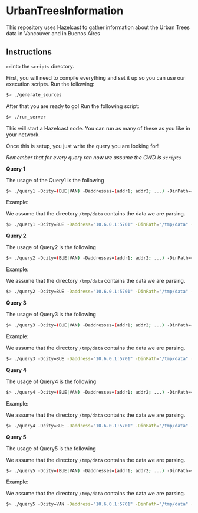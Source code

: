 # UrbanTreesInformation
This repository uses Hazelcast to gather information about the Urban Trees data in Vancouver and in Buenos Aires

## Instructions
`cd`into the `scripts` directory.

First, you will need to compile everything and set it up so you can use our execution
scripts. Run the following:
```bash
$> ./generate_sources
```
After that you are ready to go! Run the following script:
```bash
$> ./run_server
```
This will start a Hazelcast node. You can run as many of these as you like in your
network.

Once this is setup, you just write the query you are looking for!

*Remember that for every query ran now we assume the CWD is `scripts`*

**Query 1**

The usage of the Query1 is the following
```bash
$> ./query1 -Dcity=(BUE|VAN) -Daddresses=(addr1; addr2; ...) -DinPath=<inputPath> -DoutPath=<outPath>
``` 
Example:

We assume that the directory `/tmp/data` contains the data we are parsing.
```bash
$> ./query1 -Dcity=BUE -Daddress="10.6.0.1:5701" -DinPath="/tmp/data" -DoutPath="/tmp/results"
```

**Query 2**

The usage of Query2 is the following

```bash
$> ./query2 -Dcity=(BUE|VAN) -Daddresses=(addr1; addr2; ...) -DinPath=<inputPath> -DoutPath=<outPath> -Dmin=<Integer>
``` 
Example:

We assume that the directory `/tmp/data` contains the data we are parsing.
```bash
$> ./query2 -Dcity=BUE -Daddress="10.6.0.1:5701" -DinPath="/tmp/data" -DoutPath="/tmp/results" -Dmin=100
```

**Query 3**

The usage of Query3 is the following
```bash
$> ./query3 -Dcity=(BUE|VAN) -Daddresses=(addr1; addr2; ...) -DinPath=<inputPath> -DoutPath=<outPath> -Dn=<Integer>
``` 
Example:

We assume that the directory `/tmp/data` contains the data we are parsing.
```bash
$> ./query3 -Dcity=BUE -Daddress="10.6.0.1:5701" -DinPath="/tmp/data" -DoutPath="/tmp/results" -Dn=5
```

**Query 4**

The usage of Query4 is the following
```bash
$> ./query4 -Dcity=(BUE|VAN) -Daddresses=(addr1; addr2; ...) -DinPath=<inputPath> -DoutPath=<outPath>-Dmin=<Integer> -Dname=<speciesNames>
``` 
Example:

We assume that the directory `/tmp/data` contains the data we are parsing.
```bash
$> ./query4 -Dcity=BUE -Daddress="10.6.0.1:5701" -DinPath="/tmp/data" -DoutPath="/tmp/results" -Dmin=110 -Dname='Fraxinus pennsylvanica'
```

**Query 5**

The usage of Query5 is the following

We assume that the directory `/tmp/data` contains the data we are parsing.
```bash
$> ./query5 -Dcity=(BUE|VAN) -Daddresses=(addr1; addr2; ...) -DinPath=<inputPath> -DoutPath=<outPath>
``` 
Example:

We assume that the directory `/tmp/data` contains the data we are parsing.
```bash
$> ./query5 -Dcity=VAN -Daddress="10.6.0.1:5701" -DinPath="/tmp/data" -DoutPath="/tmp/results"
```
